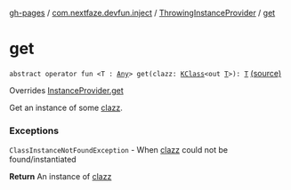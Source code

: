 [gh-pages](../../index.md) / [com.nextfaze.devfun.inject](../index.md) / [ThrowingInstanceProvider](index.md) / [get](./get.md)

# get

`abstract operator fun <T : `[`Any`](https://kotlinlang.org/api/latest/jvm/stdlib/kotlin/-any/index.html)`> get(clazz: `[`KClass`](https://kotlinlang.org/api/latest/jvm/stdlib/kotlin.reflect/-k-class/index.html)`<out `[`T`](get.md#T)`>): `[`T`](get.md#T) [(source)](https://github.com/NextFaze/dev-fun/tree/master/devfun-annotations/src/main/java/com/nextfaze/devfun/inject/InstanceProvider.kt#L57)

Overrides [InstanceProvider.get](../-instance-provider/get.md)

Get an instance of some [clazz](get.md#com.nextfaze.devfun.inject.ThrowingInstanceProvider$get(kotlin.reflect.KClass((com.nextfaze.devfun.inject.ThrowingInstanceProvider.get.T)))/clazz).

### Exceptions

`ClassInstanceNotFoundException` - When [clazz](get.md#com.nextfaze.devfun.inject.ThrowingInstanceProvider$get(kotlin.reflect.KClass((com.nextfaze.devfun.inject.ThrowingInstanceProvider.get.T)))/clazz) could not be found/instantiated

**Return**
An instance of [clazz](get.md#com.nextfaze.devfun.inject.ThrowingInstanceProvider$get(kotlin.reflect.KClass((com.nextfaze.devfun.inject.ThrowingInstanceProvider.get.T)))/clazz)

